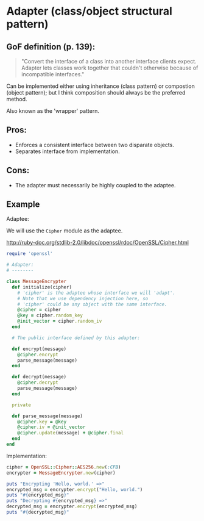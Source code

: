 # Adapter (class/object structural pattern)

## GoF definition (p. 139):

> "Convert the interface of a class into another interface clients expect. Adapter lets classes work together that couldn't otherwise because of incompatible interfaces."

Can be implemented either using inheritance (class pattern) or compostion (object pattern); but I think composition should always be the preferred method.

Also known as the 'wrapper' pattern.

## Pros:

-   Enforces a consistent interface between two disparate objects.
-   Separates interface from implementation.

## Cons:

-   The adapter must necessarily be highly coupled to the adaptee.

## Example

Adaptee:

We will use the `Cipher` module as the adaptee.

<http://ruby-doc.org/stdlib-2.0/libdoc/openssl/rdoc/OpenSSL/Cipher.html>

```ruby
require 'openssl'

# Adapter:
# --------

class MessageEncrypter
  def initialize(cipher)
    # 'cipher' is the adaptee whose interface we will 'adapt'.
    # Note that we use dependency injection here, so
    # 'cipher' could be any object with the same interface.
    @cipher = cipher
    @key = cipher.random_key
    @init_vector = cipher.random_iv
  end

  # The public interface defined by this adapter:

  def encrypt(message)
    @cipher.encrypt
    parse_message(message)
  end

  def decrypt(message)
    @cipher.decrypt
    parse_message(message)
  end

  private

  def parse_message(message)
    @cipher.key = @key
    @cipher.iv = @init_vector
    @cipher.update(message) + @cipher.final
  end
end
```

Implementation:

```ruby
cipher = OpenSSL::Cipher::AES256.new(:CFB)
encrypter = MessageEncrypter.new(cipher)

puts "Encrypting 'Hello, world.' =>"
encrypted_msg = encrypter.encrypt("Hello, world.")
puts "#{encrypted_msg}"
puts "Decrypting #{encrypted_msg} =>"
decrypted_msg = encrypter.encrypt(encrypted_msg)
puts "#{decrypted_msg}"
```
